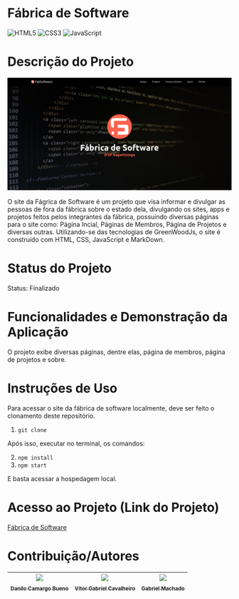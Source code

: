# Fábrica de Software
![HTML5](https://img.shields.io/badge/html5-%23E34F26.svg?style=for-the-badge&logo=html5&logoColor=white)
![CSS3](https://img.shields.io/badge/css3-%231572B6.svg?style=for-the-badge&logo=css3&logoColor=white)
![JavaScript](https://img.shields.io/badge/javascript-%23323330.svg?style=for-the-badge&logo=javascript&logoColor=%23F7DF1E)

# Descrição do Projeto
![Landing Page Fábrica de Software](./Landing-Page-Fab.png)


O site da Fágrica de Software é um projeto que visa informar e divulgar as pessoas de fora da fábrica sobre o estado dela, divulgando os sites, apps e projetos feitos pelos integrantes da fábrica, possuindo diversas páginas para o site como: Página Incial, Páginas de Membros, Página de Projetos e diversas outras. Utilizando-se das tecnologias de GreenWoodJs, o site é construído com HTML, CSS, JavaScript e MarkDown.

# Status do Projeto
Status: Finalizado

# Funcionalidades e Demonstração da Aplicação
O projeto exibe diversas páginas, dentre elas, página de membros, página de projetos e sobre.

# Instruções de Uso
Para acessar o site da fábrica de software localmente, deve ser feito o clonamento deste repositório.

1. `git clone`

Após isso, executar no terminal, os comandos:

2. `npm install`
3. `npm start`

E basta acessar a hospedagem local.

# Acesso ao Projeto (Link do Projeto)
[Fábrica de Software](https://fabsoftware.itp.ifsp.edu.br/)

# Contribuição/Autores
| [<img loading="lazy" src="https://avatars.githubusercontent.com/u/2002182?v=4" width=115><br><sub>Danilo Camargo Bueno</sub>](https://avatars.githubusercontent.com/u/2002182?v=4)| [<img loading="lazy" src="https://avatars.githubusercontent.com/u/126813410?v=4" width=115><br><sub>Vitor Gabriel Cavalheiro</sub>](https://github.com/Vitor-G-Cavalheiro) | [<img loading="lazy" src="https://avatars.githubusercontent.com/u/103156444?v=4" width=115><br><sub>Gabriel Machado</sub>](https://github.com/gabs1m) |
| :---: | :---: |:---: |
